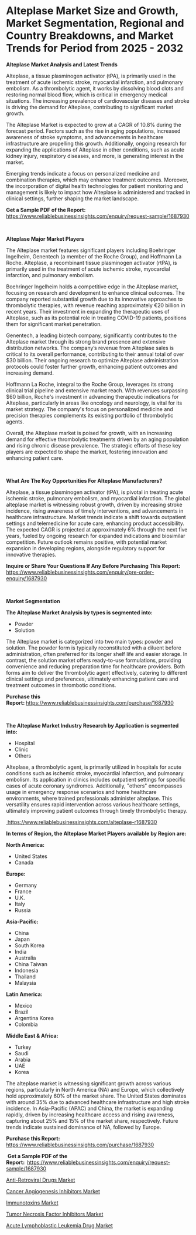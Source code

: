 <p><h1>Alteplase Market Size and Growth, Market Segmentation, Regional and Country Breakdowns, and Market Trends for Period from 2025 -  2032</h1></p><p><strong>Alteplase Market Analysis and Latest Trends</strong></p>
<p><p>Alteplase, a tissue plasminogen activator (tPA), is primarily used in the treatment of acute ischemic stroke, myocardial infarction, and pulmonary embolism. As a thrombolytic agent, it works by dissolving blood clots and restoring normal blood flow, which is critical in emergency medical situations. The increasing prevalence of cardiovascular diseases and stroke is driving the demand for Alteplase, contributing to significant market growth.</p><p>The Alteplase Market is expected to grow at a CAGR of 10.8% during the forecast period. Factors such as the rise in aging populations, increased awareness of stroke symptoms, and advancements in healthcare infrastructure are propelling this growth. Additionally, ongoing research for expanding the applications of Alteplase in other conditions, such as acute kidney injury, respiratory diseases, and more, is generating interest in the market.</p><p>Emerging trends indicate a focus on personalized medicine and combination therapies, which may enhance treatment outcomes. Moreover, the incorporation of digital health technologies for patient monitoring and management is likely to impact how Alteplase is administered and tracked in clinical settings, further shaping the market landscape.</p></p>
<p><strong>Get a Sample PDF of the Report:&nbsp;</strong> <a href="https://www.reliablebusinessinsights.com/enquiry/request-sample/1687930?utm_campaign=1091&utm_medium=2&utm_source=Github&utm_content=ia&utm_term=08032025&utm_id=alteplase">https://www.reliablebusinessinsights.com/enquiry/request-sample/1687930</a></p>
<p>&nbsp;</p>
<p><strong>Alteplase Major Market Players</strong></p>
<p><p>The Alteplase market features significant players including Boehringer Ingelheim, Genentech (a member of the Roche Group), and Hoffmann La Roche. Alteplase, a recombinant tissue plasminogen activator (rtPA), is primarily used in the treatment of acute ischemic stroke, myocardial infarction, and pulmonary embolism.</p><p>Boehringer Ingelheim holds a competitive edge in the Alteplase market, focusing on research and development to enhance clinical outcomes. The company reported substantial growth due to its innovative approaches to thrombolytic therapies, with revenue reaching approximately €20 billion in recent years. Their investment in expanding the therapeutic uses of Alteplase, such as its potential role in treating COVID-19 patients, positions them for significant market penetration.</p><p>Genentech, a leading biotech company, significantly contributes to the Alteplase market through its strong brand presence and extensive distribution networks. The company’s revenue from Alteplase sales is critical to its overall performance, contributing to their annual total of over $30 billion. Their ongoing research to optimize Alteplase administration protocols could foster further growth, enhancing patient outcomes and increasing demand.</p><p>Hoffmann La Roche, integral to the Roche Group, leverages its strong clinical trial pipeline and extensive market reach. With revenues surpassing $60 billion, Roche's investment in advancing therapeutic indications for Alteplase, particularly in areas like oncology and neurology, is vital for its market strategy. The company's focus on personalized medicine and precision therapies complements its existing portfolio of thrombolytic agents.</p><p>Overall, the Alteplase market is poised for growth, with an increasing demand for effective thrombolytic treatments driven by an aging population and rising chronic disease prevalence. The strategic efforts of these key players are expected to shape the market, fostering innovation and enhancing patient care.</p></p>
<p>&nbsp;</p>
<p><strong>What Are The Key Opportunities For Alteplase Manufacturers?</strong></p>
<p><p>Alteplase, a tissue plasminogen activator (tPA), is pivotal in treating acute ischemic stroke, pulmonary embolism, and myocardial infarction. The global alteplase market is witnessing robust growth, driven by increasing stroke incidence, rising awareness of timely interventions, and advancements in healthcare infrastructure. Market trends indicate a shift towards outpatient settings and telemedicine for acute care, enhancing product accessibility. The expected CAGR is projected at approximately 6% through the next five years, fueled by ongoing research for expanded indications and biosimilar competition. Future outlook remains positive, with potential market expansion in developing regions, alongside regulatory support for innovative therapies.</p></p>
<p><strong>Inquire or Share Your Questions If Any Before Purchasing This Report:</strong> <a href="https://www.reliablebusinessinsights.com/enquiry/pre-order-enquiry/1687930?utm_campaign=1091&utm_medium=2&utm_source=Github&utm_content=ia&utm_term=08032025&utm_id=alteplase">https://www.reliablebusinessinsights.com/enquiry/pre-order-enquiry/1687930</a></p>
<p>&nbsp;</p>
<p><strong>Market Segmentation</strong></p>
<p><strong>The Alteplase Market Analysis by types is segmented into:</strong></p>
<p><ul><li>Powder</li><li>Solution</li></ul></p>
<p><p>The Alteplase market is categorized into two main types: powder and solution. The powder form is typically reconstituted with a diluent before administration, often preferred for its longer shelf life and easier storage. In contrast, the solution market offers ready-to-use formulations, providing convenience and reducing preparation time for healthcare providers. Both forms aim to deliver the thrombolytic agent effectively, catering to different clinical settings and preferences, ultimately enhancing patient care and treatment outcomes in thrombotic conditions.</p></p>
<p><strong>Purchase this Report:&nbsp;</strong><a href="https://www.reliablebusinessinsights.com/purchase/1687930?utm_campaign=1091&utm_medium=2&utm_source=Github&utm_content=ia&utm_term=08032025&utm_id=alteplase">https://www.reliablebusinessinsights.com/purchase/1687930</a></p>
<p>&nbsp;</p>
<p><strong>The Alteplase Market Industry Research by Application is segmented into:</strong></p>
<p><ul><li>Hospital</li><li>Clinic</li><li>Others</li></ul></p>
<p><p>Alteplase, a thrombolytic agent, is primarily utilized in hospitals for acute conditions such as ischemic stroke, myocardial infarction, and pulmonary embolism. Its application in clinics includes outpatient settings for specific cases of acute coronary syndromes. Additionally, "others" encompasses usage in emergency response scenarios and home healthcare environments, where trained professionals administer alteplase. This versatility ensures rapid intervention across various healthcare settings, ultimately improving patient outcomes through timely thrombolytic therapy.</p></p>
<p><a href="https://www.reliablebusinessinsights.com/alteplase-r1687930?utm_campaign=1091&utm_medium=2&utm_source=Github&utm_content=ia&utm_term=08032025&utm_id=alteplase">&nbsp;https://www.reliablebusinessinsights.com/alteplase-r1687930</a></p>
<p><strong>In terms of Region, the Alteplase Market Players available by Region are:</strong></p>
<p>
    <p> <strong> North America: </strong>
        <ul>
            <li>United States</li>
            <li>Canada</li>
        </ul>
        </p> 
    <p> <strong> Europe: </strong>
        <ul>
            <li>Germany</li>
            <li>France</li>
            <li>U.K.</li>
            <li>Italy</li>
            <li>Russia</li>
        </ul>
        </p> 
    <p> <strong> Asia-Pacific: </strong>
        <ul>
            <li>China</li>
            <li>Japan</li>
            <li>South Korea</li>
            <li>India</li>
            <li>Australia</li>
            <li>China Taiwan</li>
            <li>Indonesia</li>
            <li>Thailand</li>
            <li>Malaysia</li>
        </ul>
        </p> 
    <p> <strong> Latin America: </strong>
        <ul>
            <li>Mexico</li>
            <li>Brazil</li>
            <li>Argentina Korea</li>
            <li>Colombia</li>
        </ul>
        </p> 
    <p> <strong> Middle East & Africa: </strong>
        <ul>
            <li>Turkey</li>
            <li>Saudi</li>
            <li>Arabia</li>
            <li>UAE</li>
            <li>Korea</li>
        </ul>
    </p>
    </p>
<p><p>The alteplase market is witnessing significant growth across various regions, particularly in North America (NA) and Europe, which collectively hold approximately 60% of the market share. The United States dominates with around 35% due to advanced healthcare infrastructure and high stroke incidence. In Asia-Pacific (APAC) and China, the market is expanding rapidly, driven by increasing healthcare access and rising awareness, capturing about 25% and 15% of the market share, respectively. Future trends indicate sustained dominance of NA, followed by Europe.</p></p>
<p><strong>Purchase this Report: </strong><a href="https://www.reliablebusinessinsights.com/purchase/1687930?utm_campaign=1091&utm_medium=2&utm_source=Github&utm_content=ia&utm_term=08032025&utm_id=alteplase">https://www.reliablebusinessinsights.com/purchase/1687930</a></p>
<p>&nbsp;<strong>Get a Sample PDF of the Report:&nbsp;&nbsp;</strong><a href="https://www.reliablebusinessinsights.com/enquiry/request-sample/1687930?utm_campaign=1091&utm_medium=2&utm_source=Github&utm_content=ia&utm_term=08032025&utm_id=alteplase">https://www.reliablebusinessinsights.com/enquiry/request-sample/1687930</a></p>
<p><strong></strong></p>
<p><p><a href="https://github.com/zhininzacher/Market-Research-Report-List-1/blob/main/anti-retroviral-drugs-market.md?utm_campaign=1091&utm_medium=2&utm_source=Github&utm_content=ia&utm_term=08032025&utm_id=alteplase">Anti-Retroviral Drugs Market</a></p><p><a href="https://github.com/roehrtizonov/Market-Research-Report-List-1/blob/main/cancer-angiogenesis-inhibitors-market.md?utm_campaign=1091&utm_medium=2&utm_source=Github&utm_content=ia&utm_term=08032025&utm_id=alteplase">Cancer Angiogenesis Inhibitors Market</a></p><p><a href="https://github.com/paullsiskec4/Market-Research-Report-List-1/blob/main/immunotoxins-market.md?utm_campaign=1091&utm_medium=2&utm_source=Github&utm_content=ia&utm_term=08032025&utm_id=alteplase">Immunotoxins Market</a></p><p><a href="https://github.com/sgroitrieu7f/Market-Research-Report-List-1/blob/main/tumor-necrosis-factor-inhibitors-market.md?utm_campaign=1091&utm_medium=2&utm_source=Github&utm_content=ia&utm_term=08032025&utm_id=alteplase">Tumor Necrosis Factor Inhibitors Market</a></p><p><a href="https://github.com/altafvaraswj/Market-Research-Report-List-1/blob/main/acute-lymphoblastic-leukemia-drug-market.md?utm_campaign=1091&utm_medium=2&utm_source=Github&utm_content=ia&utm_term=08032025&utm_id=alteplase">Acute Lymphoblastic Leukemia Drug Market</a></p></p>